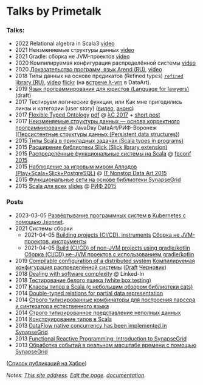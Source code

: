 # Talks by Primetalk

### Talks:

- 2022 Relational algebra in Scala3 [video](https://www.youtube.com/watch?v=lcZ7VVriaq8)
- 2021 Неизменяемые структуры данных [video](https://youtu.be/mAV2yfUVRZ0)
- 2021 Gradle: сборка не JVM-проектов [video](https://youtu.be/Fvwgvyva5co)
- 2020 Компилируемая конфигурация распределённой системы [video](https://youtu.be/eXQByuM4a4Y)
- 2020 [Доказательство программ, язык Arend (RU)](arend.html), [video](https://youtu.be/TvlXYiN4DyI)
- 2018 Типы данных на основе предикатов (Refined types) [`refined` library (RU)](refined.html), [video](https://youtu.be/qpYI90b5k5Y) [flickr](https://www.flickr.com/photos/outsourcing/sets/72157704166482141) (на [встрече λ-vrn](https://www.dataart.ru/news/vstrecha-obnovlennogo-tekhnicheskogo-soobshestva-proshla-v-voronezhe/) в DataArt).
- 2019 [Язык программирования для юристов (Language for lawyers)](language-logic-en-notes.html) (draft)
- 2017 Тестируем логические функции, или Как мне пригодились линзы и категории (user story) ([видео](https://www.youtube.com/watch?v=ZoZY6dV_yOo), [анонс](https://dataart.ua/events/voronezh/scala-user-group-scalacheck-i-logicheskie-funktsii/))
- 2017 [Flexible Typed Ontology](https://www.youtube.com/watch?v=HFH9KC86klU&list=PL7DZ7q3nEWhx5bgmpAgqArzrh0pL-tc3P&index=69) [pdf](https://github.com/Primetalk/talks/blob/master/typed-ontology-talk.pdf) @ [λC 2017](https://www.youtube.com/playlist?list=PL7DZ7q3nEWhx5bgmpAgqArzrh0pL-tc3P) + [short post](http://synapse-grid.primetalk.ru/2017/12/flexible-typed-ontology-applications.html) 
- 2017 [Неизменяемые структуры данных — основа корректного программирования](https://www.youtube.com/watch?v=6-YvDjE773M) @ JavaDay DataArt/РИФ-Воронеж ([Персистентные структуры данных (Persistent data structures)](persistent-data-talk.html))
- 2015 [Типы Scala в прикладных задачах (Scala types in programs)](types.html)
- 2015 [Расширение библиотеки Slick (Slick library extension)](https://www.slideshare.net/zhizhelev/slick-45835871)
- 2015 [Распределённые функциональные системы на Scala](https://www.youtube.com/watch?v=Zfy1z7-n25U) @ [fpconf 2015](http://fpconf.ru/2015.html)
- 2015 [Наблюдение за игровым миром Аллодов (Play+Scala+Slick+PostgreSQL)](https://www.slideshare.net/ittalk/playscalaslickpostgresql) @ [IT Nonstop Data Art 2015](https://2015.it-nonstop.net/city/voronezh)
- 2015 [Функциональные сети на основе библиотеки SynapseGrid](https://www.slideshare.net/zhizhelev/synapsegrid)
- 2015 [Scala для всех](https://www.youtube.com/watch?v=9DfOzfgQeaE) [slides](https://www.slideshare.net/zhizhelev/scala-2015-52684992) @ [РИФ 2015](http://2015.rifvrn.ru/program)

### Posts

- 2023-03-05 [Развёртывание программных систем в Kubernetes с помощью Jsonnet](https://habr.com/ru/post/720556/).
- 2021 Системы сборки
  - 2021-04-05 [Building projects (CI/CD), instruments](https://habr.com/en/post/550548/) [Сборка не JVM-проектов, инструменты](https://habr.com/ru/post/550658/)
  - 2021-04-05 [Build (CI/CD) of non-JVM projects using gradle/kotlin](https://habr.com/en/post/550656/) [Сборка (CI/CD) не-JVM проектов с использованием gradle/kotlin](https://habr.com/ru/post/550654/)
- 2019 [Compilable configuration of a distributed system](https://habr.com/en/company/primetalk/blog/447690/) [Компилируемая конфигурация распределённой системы](https://habr.com/ru/company/primetalk/blog/447694/) ([Draft](https://github.com/Primetalk/talks/blob/master/config/compilable-config.md) [Черновик](https://github.com/Primetalk/talks/blob/master/config/compilable-config-ru.md))
- 2018 [Dealing with software complexity](https://www.linkedin.com/pulse/dealing-software-complexity-%D0%B0%D1%80%D1%81%D0%B5%D0%BD%D0%B8%D0%B9-%D0%B6%D0%B8%D0%B6%D0%B5%D0%BB%D0%B5%D0%B2/) @ Linked-In
- 2018 [Тестирование белого ящика (white box testing)](https://habr.com/post/422283/)
- 2017 [Классы типов в Scala (с небольшим обзором библиотеки cats)](https://habr.com/ru/post/318960/)
- 2014 [Double-typed relations for partial data representation](http://synapse-grid.primetalk.ru/2014/07/double-typed-relations-for-partial-data.html)
- 2014 [Строго типизированные комбинаторы для построения парсера и синтезатора естественного языка](https://habr.com/ru/company/primetalk/blog/241567/)
- 2014 [Строго типизированное представление неполных данных](https://habr.com/ru/post/229035/)
- 2014 [Конструирование типов в Scala](https://habr.com/ru/post/222553/)
- 2013 [DataFlow native concurrency has been implemented in SynapseGrid](http://synapse-grid.primetalk.ru/2013/10/dataflow-native-concurrency-has-been.html)
- 2013 [Functional Reactive Programming: Introduction to SynapseGrid](http://synapse-grid.primetalk.ru/2013/09/functional-reactive-programming.html)
- 2013 [Обработка событий в реальном масштабе времени с помощью SynapseGrid](https://habr.com/ru/company/primetalk/blog/204596/)

([Список публикаций на Хабре](https://habr.com/ru/users/primetalk/posts/))

*Notes: [This site address](https://primetalk.github.io/talks/). [Edit the page](https://github.com/Primetalk/talks/edit/master/README.md). [documentation](https://help.github.com/categories/github-pages-basics/).*

